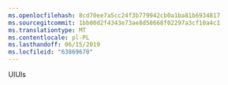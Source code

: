 ```yaml
---
ms.openlocfilehash: 8cd70ee7a5cc24f3b779942cb0a1ba81b6934817
ms.sourcegitcommit: 1bb00d2f4343e73ae8d58668f02297a3cf10a4c1
ms.translationtype: MT
ms.contentlocale: pl-PL
ms.lasthandoff: 06/15/2019
ms.locfileid: "63869670"
---
```

<span data-ttu-id="e3594-101">UI</span><span class="sxs-lookup"><span data-stu-id="e3594-101">UIs</span></span>